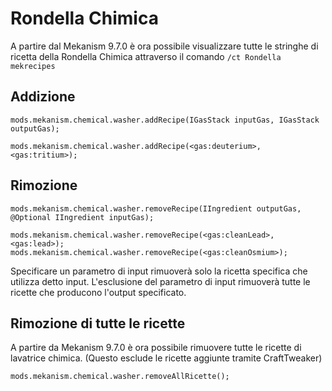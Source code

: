 # Rondella Chimica

A partire dal Mekanism 9.7.0 è ora possibile visualizzare tutte le stringhe di ricetta della Rondella Chimica attraverso il comando `/ct Rondella mekrecipes`

## Addizione

```zenscript
mods.mekanism.chemical.washer.addRecipe(IGasStack inputGas, IGasStack outputGas);

mods.mekanism.chemical.washer.addRecipe(<gas:deuterium>, <gas:tritium>);
```

## Rimozione

```zenscript
mods.mekanism.chemical.washer.removeRecipe(IIngredient outputGas, @Optional IIngredient inputGas);

mods.mekanism.chemical.washer.removeRecipe(<gas:cleanLead>, <gas:lead>);
mods.mekanism.chemical.washer.removeRecipe(<gas:cleanOsmium>);
```

Specificare un parametro di input rimuoverà solo la ricetta specifica che utilizza detto input. L'esclusione del parametro di input rimuoverà tutte le ricette che producono l'output specificato.

## Rimozione di tutte le ricette

A partire da Mekanism 9.7.0 è ora possibile rimuovere tutte le ricette di lavatrice chimica. (Questo esclude le ricette aggiunte tramite CraftTweaker)

```zenscript
mods.mekanism.chemical.washer.removeAllRicette();
```
